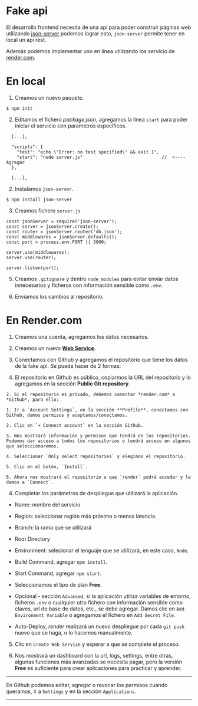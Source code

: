 # Fake api

El desarrollo frontend necesita de una api para poder construir páginas web utilizando [json-server](https://github.com/typicode/json-server) podemos lograr esto, `json-server` permite tener en local un api rest.

Además podemos implementar uno en línea utilizando los servicio de [render.com](https://render.com/).


# En local

1. Creamos un nuevo paquete.

```
$ npm init
```

2. Editamos el fichero *package.json*, agregamos la línea `start` para poder iniciar el servicio con parametros específicos.

```
  [...],

  "scripts": {
    "test": "echo \"Error: no test specified\" && exit 1",
    "start": "node server.js"                              //  <---- Agregar
  },

  [...],
```

2. Instalamos `json-server`.

```
$ npm install json-server
```

3. Creamos fichero `server.js`

```
const jsonServer = require('json-server');
const server = jsonServer.create();
const router = jsonServer.router('db.json');
const middlewares = jsonServer.defaults();
const port = process.env.PORT || 3000;

server.use(middlewares);
server.use(router);

server.listen(port);
```

5. Creamos `.gitignore` y dentro `node_modules` para evitar envíar datos innecesarios y ficheros con información sensible como `.env`.

6. Enviamos los cambios al repositorio.



# En Render.com

1. Creamos una cuenta, agregamos los datos necesarios.

2. Creamos un nuevo **[Web Service](https://dashboard.render.com/select-repo?type=web)**.

3. Conectamos con Github y agregamos el repositorio que tiene los datos de la fake api.
Se puede hacer de 2 formas:

  1. El repositorio en Github es público, copiarmos la URL del repositorio y lo agregamos en la sección **Public Git repository**.

	2. Si el repositorio es privado, debemos conectar *render.com* a *Github*, para ello:

    1. Ir a `Account Settings`, en la sección **Profile**, conectamos con Github, damos permisos y aceptamos/conectamos.

    2. Clic en `+ Connect account` en la sección Github.

    3. Nos mostrará información y permisos que tendrá en los repositorios. Podemos dar acceso a todos los repositorios o tendrá acceso en algunos que seleccionaremos.

    4. Seleccionar `Only select repositories` y elegimos el repositorio.

    5. Clic en el botón, `Install`.

    6. Ahora nos mostrará el repositorio a que `render` podrá acceder y le damos a `Connect`.

4. Completar los parámetros de despliegue que utilizará la aplicación.
* Name: nombre del servicio

* Region: seleccionar región más próxima o menos latencia.

* Branch: la rama que se utilizará

* Root Directory

* Environment: selecionar el lenguaje que se utilizará, en este caso, `Node`.

* Build Command, agregar `npm install`.

* Start Command, agregar `npm start`.

* Seleccionamos el tipo de plan **Free**.

* Opcional - sección `Advanced`, si la aplicación utiliza variables de entorno, ficheros `.env` o cualquier otro fichero con información sensible como claves, url de base de datos, etc., se debe agregar. Damos clic en `Add Environment Variable` o agregamos el fichero en `Add Secret File`.

* Auto-Deploy, *render* realizará un nuevo despliegue por cada `git push` nuevo que se haga, o lo hacemos manualmente.

5. Clic en `Create Web Service` y esperar a que se complete el proceso.

6. Nos mostrará un dashboard con la url, logs, settings, entre otras, algunas funciones más avanzadas se necesita pagar, pero la versión **Free** es suficiente para crear aplicaciones para practicar y aprender.

---

En Github podemos editar, agregar o revocar los permisos cuando queramos, ir a `Settings` y en la sección `Applications`.

---

